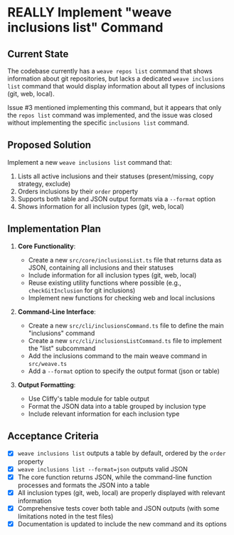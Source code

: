 # REALLY Implement "weave inclusions list" Command

## Current State

The codebase currently has a `weave repos list` command that shows information about git repositories, but lacks a dedicated `weave inclusions list` command that would display information about all types of inclusions (git, web, local).

Issue #3 mentioned implementing this command, but it appears that only the `repos list` command was implemented, and the issue was closed without implementing the specific `inclusions list` command.

## Proposed Solution

Implement a new `weave inclusions list` command that:

1. Lists all active inclusions and their statuses (present/missing, copy strategy, exclude)
2. Orders inclusions by their `order` property
3. Supports both table and JSON output formats via a `--format` option
4. Shows information for all inclusion types (git, web, local)

## Implementation Plan

1. **Core Functionality**:
   - Create a new `src/core/inclusionsList.ts` file that returns data as JSON, containing all inclusions and their statuses
   - Include information for all inclusion types (git, web, local)
   - Reuse existing utility functions where possible (e.g., `checkGitInclusion` for git inclusions)
   - Implement new functions for checking web and local inclusions

2. **Command-Line Interface**:
   - Create a new `src/cli/inclusionsCommand.ts` file to define the main "inclusions" command
   - Create a new `src/cli/inclusionsListCommand.ts` file to implement the "list" subcommand
   - Add the inclusions command to the main weave command in `src/weave.ts`
   - Add a `--format` option to specify the output format (json or table)

3. **Output Formatting**:
   - Use Cliffy's table module for table output
   - Format the JSON data into a table grouped by inclusion type
   - Include relevant information for each inclusion type

## Acceptance Criteria

- [x] `weave inclusions list` outputs a table by default, ordered by the `order` property
- [x] `weave inclusions list --format=json` outputs valid JSON
- [x] The core function returns JSON, while the command-line function processes and formats the JSON into a table
- [x] All inclusion types (git, web, local) are properly displayed with relevant information
- [x] Comprehensive tests cover both table and JSON outputs (with some limitations noted in the test files)
- [x] Documentation is updated to include the new command and its options
